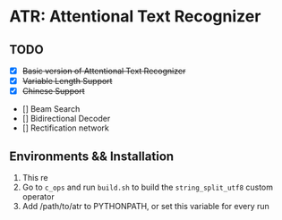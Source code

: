 # ATR: Attentional Text Recognizer


## TODO

- [x] ~~Basic version of Attentional Text Recognizer~~
- [x] ~~Variable Length Support~~
- [x] ~~Chinese Support~~
- [] Beam Search
- [] Bidirectional Decoder
- [] Rectification network


## Environments && Installation

1. This re
2. Go to `c_ops` and run `build.sh` to build the `string_split_utf8` custom operator
3. Add /path/to/atr to PYTHONPATH, or set this variable for every run

 

